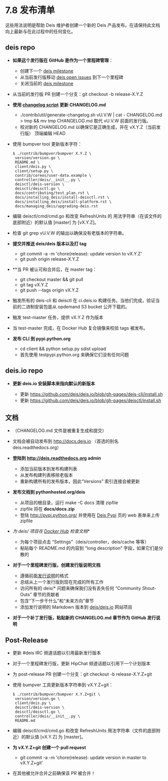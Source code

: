 # 7.8 发布清单

这些用法说明是帮助 Deis 维护者创建一个新的 Deis 产品发布。在请保持此文档向上最新与在此过程中的任何变化。


## deis repo

- **如果这个发行版在 GitHub 是作为一个里程碑管理**：

   - 创建下一个 [deis milestone][1]
   - 从当前发行版移动 [deis open issues][2] 到下一个里程碑
   - 关闭当前的 [deis milestone][3]

- 从当前的发行版 PR 创建一个分支：git checkout -b release-X.Y.Z

- **使用 [changelog script][4] 更新 CHANGELOG.md**

   - ./contrib/util/generate-changelog.sh vU.V.W | cat - CHANGELOG.md > tmp && mv tmp CHANGELOG.md 取代  vU.V.W 前面的发行版。
   - 校对新的 CHANGELOG.md 以确保它是正确生成，并在 vX.Y.Z（当前发行版） 顶端编辑 HEAD
   
- 使用 bumpver tool 更新版本字符：

   ```
   $ ./contrib/bumpver/bumpver X.Y.Z \
    version/version.go \
    README.md \
    client/deis.py \
    client/setup.py \
    contrib/coreos/user-data.example \
    controller/deis/__init__.py \
    deisctl/deis-version \
    deisctl/deisctl.go \
    docs/contributing/test_plan.rst \
    docs/installing_deis/install-deisctl.rst \
    docs/installing_deis/install-platform.rst \
    docs/managing_deis/upgrading-deis.rst
   ```
      

- 编辑 deisctl/cmd/cmd.go 和改变 RefreshUnits 的 用法字符串（在该文件的底部附近）的默认值 [master] 为 [vX.Y.Z]。 

- 检查 git grep vU.V.W  的输出以确保没有老版本的字符串。
- **提交并推送 deis/deis 版本以及打 tag**

  - git commit -a -m 'chore(release): update version to vX.Y.Z'
  - git push origin release-X.Y.Z

- **当 PR 被认可和合并后，在 master tag：

  - git checkout master && git pull
  - git tag vX.Y.Z
  - git push --tags origin vX.Y.Z
  
- 触发所有的 deis-cli 和 deisctl 在 ci.deis.io 构建任务。当他们完成，验证当前的二进制安装包是从 opdemand S3 bucket 公开下载的。
- 触发 test-master  任务，提供 vX.Y.Z  作为版本
- 当 test-master 完成，在  Docker Hub 复合镜像来校验 tags 被发布。
- **发布 CLI  到 pypi.python.org**
 
  - cd client && python setup.py sdist upload
  - 首先使用 testpypi.python.org 来确保它们没有任何问题

## deis.io repo

 - **更新 deis.io  安装脚本来指向默认的新版本**

   - 更新 https://github.com/deis/deis.io/blob/gh-pages/deis-cli/install.sh
   - 更新 https://github.com/deis/deis.io/blob/gh-pages/deisctl/install.sh

## 文档

- （CHANGELOG.md 文件是被重复生成和提交）
- 文档会被自动发布到  http://docs.deis.io （首选的别名 deis.readthedocs.org）
- **登陆到 http://deis.readthedocs.org admin**

  - 添加当前版本到发布构建列表
  - 从发布构建列表移除老版本
  - 重新构建所有的发布版本，因此“Versions” 索引连接会被更新

- **发布文档到 pythonhosted.org/deis**

  - 从项目的根目录，运行 make -C docs 清理 zipfile
  - zipfile 将在  **docs/docs.zip**
  - 登陆 http://pypi.python.org/ 并使用在  [Deis Pypi][5] 页的 web 表单来上传 zipfile

- **为  deis/* 项目在 [Docker Hub][6] 检查文档**

  - 为每个项目点击 “Settings”（deis/controller，deis/cache 等等）
  - 粘贴每个 README.md 的内容到 “long description” 字段，如果它们是分散的
  
- **对于一个里程碑发行版，创建发行版说明文档**

  - 遵循前面[发行说明][7]的格式
  - 总结从上一个发行版到现在完成的所有工作
  - 访问所有的  deis/*  问题来确保我们没有丢失任何 “Community Shout-Outs” 章节的贡献者
  - 包含“下一步干什么”和“未来方向”章节
  - 添加发行说明的 Markdown 版本到 [deis/deis.io][8] 网站项目
- **对于一个补丁发行版，粘贴新的 CHANGELOG.md 章节作为 GitHub  发行说明**

## Post-Release

 - 更新 #deis IRC 频道话题以引用最新发行版本
 - 对于一个里程碑发行版，更新 HipChat 频道话题以引用下一个计划版本
 - 为 post-release PR 创建一个分支：git checkout -b release-X.Y.Z+git
 - 使用 bumpver 工具更新版本字符串到  vX.Y.Z+git：

   ```
   $ ./contrib/bumpver/bumpver X.Y.Z+git \
    version/version.go \
    client/deis.py \
    deisctl/deis-version \
    deisctl/deisctl.go \
    controller/deis/__init__.py \
    README.md
   ```
 - 编辑 deisctl/cmd/cmd.go  和改变 RefreshUnits  用法字符串（文件的底部附近）的默认值 [vX.Y.Z] 为 [master]。
 - **为 vX.Y.Z+git 创建一个  pull request**
  
   - git commit -a -m 'chore(release): update version in master to vX.Y.Z+git'

 - 在其他被允许合并之前确保该 PR 被合并！
  
      
  




  [1]: https://github.com/deis/deis/issues/milestones
  [2]: https://github.com/deis/deis/issues?state=open
  [3]: https://github.com/deis/deis/issues/milestones
  [4]: https://github.com/deis/deis/blob/master/contrib/util/generate-changelog.sh
  [5]: https://hub.docker.com/
  [6]: https://github.com/deis/deis/releases
  [7]: https://github.com/deis/deis/releases
  [8]: https://github.com/deis/deis.io/deis/deis/releases